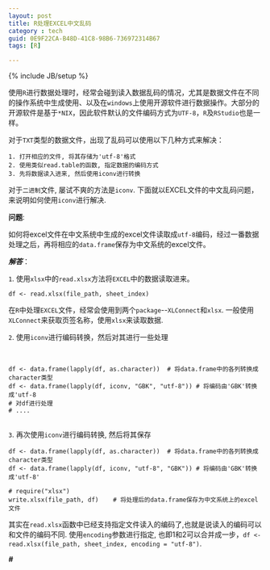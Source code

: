 ```yaml
---
layout: post
title: R处理EXCEL中文乱码
category : tech
guid: 0E9F22CA-B48D-41C8-98B6-736972314B67
tags: [R]

---
```

{% include JB/setup %}

使用`R`进行数据处理时，经常会碰到读入数据乱码的情况，尤其是数据文件在不同的操作系统中生成使用、以及在`windows`上使用开源软件进行数据操作。大部分的开源软件是基于`*NIX`，因此软件默认的文件编码方式为`UTF-8`，`R`及`RStudio`也是一样。

对于`TXT`类型的数据文件，出现了乱码可以使用以下几种方式来解决：

	1. 打开相应的文件, 将其存储为'utf-8'格式
	2. 使用类似read.table的函数, 指定数据的编码方式
	3. 先将数据读入进来, 然后使用iconv进行转换


对于`二进制`文件, 屡试不爽的方法是`iconv`. 下面就以EXCEL文件的中文乱码问题，来说明如何使用`iconv`进行解决.


**问题**: 

如何将excel文件在中文系统中生成的excel文件读取成`utf-8`编码，经过一番数据处理之后，再将相应的`data.frame`保存为中文系统的excel文件。


***解答***： 

`1`. 使用`xlsx`中的`read.xlsx`方法将`EXCEL`中的数据读取进来。

	df <- read.xlsx(file_path, sheet_index)
	
在`R`中处理`EXCEL`文件，经常会使用到两个`package`--`XLConnect`和`xlsx`. 一般使用`XLConnect`来获取页签名称，使用`xlsx`来读取数据. 

`2`. 使用`iconv`进行编码转换，然后对其进行一些处理

<pre>	
<code class="R">
df <- data.frame(lapply(df, as.character))  # 将data.frame中的各列转换成character类型
df <- data.frame(lapply(df, iconv, "GBK", "utf-8")) # 将编码由'GBK'转换成'utf-8
# 对df进行处理
# ....
</code>
</pre>

`3`. 再次使用`iconv`进行编码转换, 然后将其保存
		
	df <- data.frame(lapply(df, as.character))  # 将data.frame中的各列转换成character类型
	df <- data.frame(lapply(df, iconv, "utf-8", "GBK")) # 将编码由'GBK'转换成'utf-8'
		
	# require("xlsx")
	write.xlsx(file_path, df)    # 将处理后的data.frame保存为中文系统上的excel文件
		
		
其实在`read.xlsx`函数中已经支持指定文件读入的编码了,也就是说读入的编码可以和文件的编码不同. 使用`encoding`参数进行指定, 也即1和2可以合并成一步，`df <- read.xlsx(file_path, sheet_index, encoding = "utf-8")`.


***#***




